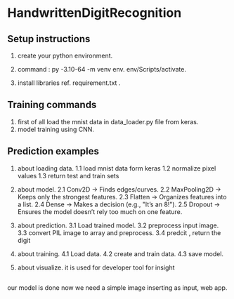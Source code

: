 # HandwrittenDigitRecognition



## Setup instructions
1. create your python environment.
2. command : py -3.10-64 -m venv env.
          env/Scripts/activate.

3. install libraries ref. requirement.txt .


## Training commands
1. first of all load the mnist data in data_loader.py file from keras.
2. model training using CNN.


## Prediction examples
1. about loading data.
1.1  load mnist data form keras
1.2  normalize pixel values
1.3  return test and train sets

2. about model.
 2.1  Conv2D → Finds edges/curves.
 2.2  MaxPooling2D → Keeps only the strongest features.
 2.3  Flatten → Organizes features into a list.
 2.4  Dense → Makes a decision (e.g., "It’s an 8!").
 2.5  Dropout → Ensures the model doesn’t rely too much on one feature.

3. about prediction.
 3.1  Load trained model.
 3.2  preprocess input image.
 3.3  convert PIL image to array and preprocess.
 3.4  predcit , return the digit 

4. about training.
 4.1  Load data.
 4.2  create and train data.
 4.3  save model.

5. about visualize.
 it is used for developer tool for insight

##
our model is done now we need a simple image inserting as input, web app.